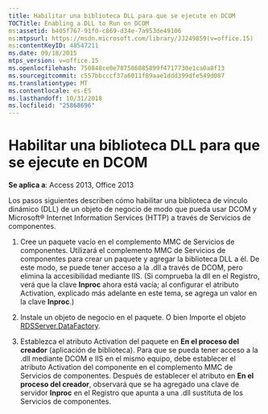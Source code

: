 ```yaml
---
title: Habilitar una biblioteca DLL para que se ejecute en DCOM
TOCTitle: Enabling a DLL to Run on DCOM
ms:assetid: b405f767-91f0-c869-d34e-7a953de49106
ms:mtpsurl: https://msdn.microsoft.com/library/JJ249859(v=office.15)
ms:contentKeyID: 48547211
ms.date: 09/18/2015
mtps_version: v=office.15
ms.openlocfilehash: 750848ce0e787506085899f4717730e1ca0a8f13
ms.sourcegitcommit: c557bbcccf37a6011f89aae1ddd399dfe549d087
ms.translationtype: MT
ms.contentlocale: es-ES
ms.lasthandoff: 10/31/2018
ms.locfileid: "25868696"
---
```

# <a name="enabling-a-dll-to-run-on-dcom"></a>Habilitar una biblioteca DLL para que se ejecute en DCOM


**Se aplica a**: Access 2013, Office 2013

Los pasos siguientes describen cómo habilitar una biblioteca de vínculo dinámico (DLL) de un objeto de negocio de modo que pueda usar DCOM y Microsoft® Internet Information Services (HTTP) a través de Servicios de componentes.

1.  Cree un paquete vacío en el complemento MMC de Servicios de componentes. Utilizará el complemento MMC de Servicios de componentes para crear un paquete y agregar la biblioteca DLL a él. De este modo, se puede tener acceso a la .dll a través de DCOM, pero elimina la accesibilidad mediante IIS. (Si comprueba la dll en el Registro, verá que la clave **Inproc** ahora está vacía; al configurar el atributo Activation, explicado más adelante en este tema, se agrega un valor en la clave **Inproc**.)

2.  Instale un objeto de negocio en el paquete. O bien Importe el objeto [RDSServer.DataFactory](datafactory-object-rdsserver.md).

3.  Establezca el atributo Activation del paquete en **En el proceso del creador** (aplicación de biblioteca). Para que se pueda tener acceso a la .dll mediante DCOM e IIS en el mismo equipo, debe establecer el atributo Activation del componente en el complemento MMC de Servicios de componentes. Después de establecer el atributo en **En el proceso del creador**, observará que se ha agregado una clave de servidor **Inproc** en el Registro que apunta a una .dll sustituta de los Servicios de componentes.

